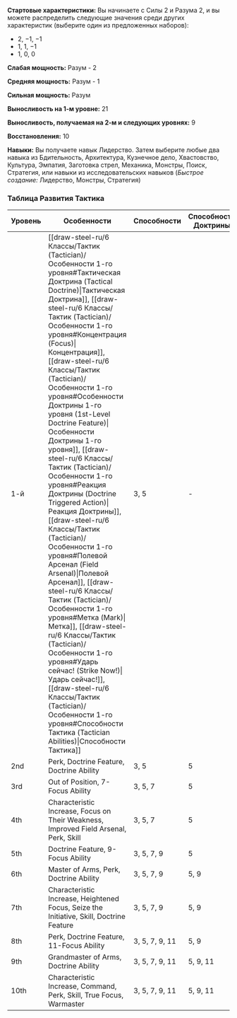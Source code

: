 **Стартовые характеристики:** Вы начинаете с Силы 2 и Разума 2, и вы можете распределить следующие значения среди других характеристик (выберите один из предложенных наборов):  
- 2, −1, −1
- 1, 1, −1
- 1, 0, 0

**Слабая мощность:** Разум - 2

**Средняя мощность:** Разум - 1

**Cильная мощность:** Разум

**Выносливость на 1-м уровне:** 21

**Выносливость, получаемая на 2-м и следующих уровнях:** 9

**Восстановления:** 10

**Навыки:** Вы получаете навык Лидерство. Затем выберите любые два навыка из Бдительность, Архитектура, Кузнечное дело, Хвастовство, Культура, Эмпатия, Заготовка стрел, Механика, Монстры, Поиск, Стратегия, или навыки из исследовательских навыков (_Быстрое создание:_ Лидерство, Монстры, Стратегия)

### Таблица Развития Тактика

| Уровень | Особенности                                                                                                                                                                                                                                                                                                                                                                                                                                                                                                                                                                                                                                    | Способности    | Способности Доктрины |
| ------- | ---------------------------------------------------------------------------------------------------------------------------------------------------------------------------------------------------------------------------------------------------------------------------------------------------------------------------------------------------------------------------------------------------------------------------------------------------------------------------------------------------------------------------------------------------------------------------------------------------------------------------------------------- | -------------- | -------------------- |
| 1-й     | [[draw-steel-ru/6 Классы/Тактик (Tactician)/Особенности 1-го уровня#Тактическая Доктрина (Tactical Doctrine)\|Тактическая Доктрина]], [[draw-steel-ru/6 Классы/Тактик (Tactician)/Особенности 1-го уровня#Концентрация (Focus)\|Концентрация]], [[draw-steel-ru/6 Классы/Тактик (Tactician)/Особенности 1-го уровня#Особенности Доктрины 1-го уровня (1st-Level Doctrine Feature)\|Особенности Доктрины 1-го уровня]], [[draw-steel-ru/6 Классы/Тактик (Tactician)/Особенности 1-го уровня#Реакция Доктрины (Doctrine Triggered Action)\|Реакция Доктрины]], [[draw-steel-ru/6 Классы/Тактик (Tactician)/Особенности 1-го уровня#Полевой Арсенал (Field Arsenal)\|Полевой Арсенал]], [[draw-steel-ru/6 Классы/Тактик (Tactician)/Особенности 1-го уровня#Метка (Mark)\|Метка]], [[draw-steel-ru/6 Классы/Тактик (Tactician)/Особенности 1-го уровня#Ударь сейчас! (Strike Now!)\|Ударь сейчас!]], [[draw-steel-ru/6 Классы/Тактик (Tactician)/Особенности 1-го уровня#Способности Тактика (Tactician Abilities)\|Способности Тактика]] | 3, 5           | -                    |
| 2nd     | Perk, Doctrine Feature, Doctrine Ability                                                                                                                                                                                                                                                                                                                                                                                                                                                                                                                                                                                                       | 3, 5           | 5                    |
| 3rd     | Out of Position, 7-Focus Ability                                                                                                                                                                                                                                                                                                                                                                                                                                                                                                                                                                                                               | 3, 5, 7        | 5                    |
| 4th     | Characteristic Increase, Focus on Their Weakness, Improved Field Arsenal, Perk, Skill                                                                                                                                                                                                                                                                                                                                                                                                                                                                                                                                                          | 3, 5, 7        | 5                    |
| 5th     | Doctrine Feature, 9-Focus Ability                                                                                                                                                                                                                                                                                                                                                                                                                                                                                                                                                                                                              | 3, 5, 7, 9     | 5                    |
| 6th     | Master of Arms, Perk, Doctrine Ability                                                                                                                                                                                                                                                                                                                                                                                                                                                                                                                                                                                                         | 3, 5, 7, 9     | 5, 9                 |
| 7th     | Characteristic Increase, Heightened Focus, Seize the Initiative, Skill, Doctrine Feature                                                                                                                                                                                                                                                                                                                                                                                                                                                                                                                                                       | 3, 5, 7, 9     | 5, 9                 |
| 8th     | Perk, Doctrine Feature, 11-Focus Ability                                                                                                                                                                                                                                                                                                                                                                                                                                                                                                                                                                                                       | 3, 5, 7, 9, 11 | 5, 9                 |
| 9th     | Grandmaster of Arms, Doctrine Ability                                                                                                                                                                                                                                                                                                                                                                                                                                                                                                                                                                                                          | 3, 5, 7, 9, 11 | 5, 9, 11             |
| 10th    | Characteristic Increase, Command, Perk, Skill, True Focus, Warmaster                                                                                                                                                                                                                                                                                                                                                                                                                                                                                                                                                                           | 3, 5, 7, 9, 11 | 5, 9, 11             |
